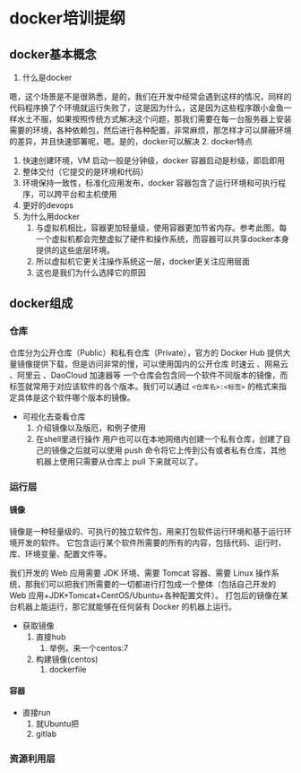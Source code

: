 # docker培训提纲

## docker基本概念

1. 什么是docker
<!-- 有一天你心血来潮想养条金鱼，于是去了市场兴高采烈的打包了一条小金鱼就回家了，回家以后，找了个大罐子养着
<!-- 第二天醒来，突然发现小鱼动不了了，这还得了，你立马去找老板理论 -->
<!-- 我：你们家卖的鱼有问题，回去就不行了！ -->
<!-- 老板：不可能，昨天在我们这都活蹦乱跳的！ -->
<!-- 我：就是你们家的鱼有问题！ -->
<!-- 老板：肯定是你自己买的鱼缸有问题！ -->
嗯，这个场景是不是很熟悉，是的，我们在开发中经常会遇到这样的情况，同样的代码程序换了个环境就运行失败了，这是因为什么，这是因为这些程序跟小金鱼一样水土不服，如果按照传统方式解决这个问题，那我们需要在每一台服务器上安装需要的环境，各种依赖包，然后进行各种配置，非常麻烦，那怎样才可以屏蔽环境的差异，并且快速部署呢，嗯。是的，docker可以解决
2. docker特点
   1. 快速创建环境，VM 启动一般是分钟级，docker 容器启动是秒级，即启即用
   2. 整体交付（它提交的是环境和代码）
   3. 环境保持一致性，标准化应用发布，docker 容器包含了运行环境和可执行程序，可以跨平台和主机使用
   4. 更好的devops
3. 为什么用docker
   1. 与虚拟机相比，容器更加轻量级，使用容器更加节省内存。参考此图，每一个虚拟机都会完整虚拟了硬件和操作系统，而容器可以共享docker本身提供的这些底层环境。
   2. 所以虚拟机它更关注操作系统这一层，docker更关注应用层面
   3. 这也是我们为什么选择它的原因

## docker组成

### 仓库

仓库分为公开仓库（Public）和私有仓库（Private），官方的 Docker Hub 提供大量镜像提供下载，但是访问非常的慢，可以使用国内的公开仓库 时速云 、网易云 、阿里云 、DaoCloud 加速器等
一个仓库会包含同一个软件不同版本的镜像，而标签就常用于对应该软件的各个版本。我们可以通过 `<仓库名>:<标签>` 的格式来指定具体是这个软件哪个版本的镜像。

- 可视化去查看仓库
  1. 介绍镜像以及版厄，和例子使用
  2. 在shell里进行操作
用户也可以在本地网络内创建一个私有仓库，创建了自己的镜像之后就可以使用 push 命令将它上传到公有或者私有仓库，其他机器上使用只需要从仓库上 pull 下来就可以了。

### 运行层

#### 镜像

镜像是一种轻量级的、可执行的独立软件包，用来打包软件运行环境和基于运行环境开发的软件。
它包含运行某个软件所需要的所有的内容，包括代码、运行时、库、环境变量、配置文件等。

我们开发的 Web 应用需要 JDK 环境、需要 Tomcat 容器、需要 Linux 操作系统，那我们可以把我们所需要的一切都进行打包成一个整体（包括自己开发的 Web 应用+JDK+Tomcat+CentOS/Ubuntu+各种配置文件）。
打包后的镜像在某台机器上能运行，那它就能够在任何装有 Docker 的机器上运行。

- 获取镜像
  1. 直接hub
     1. 举例，来一个centos:7
  2. 构建镜像(centos)
     1. dockerfile

#### 容器

- 直接run
    1. 就Ubuntu把
    2. gitlab

### 资源利用层
